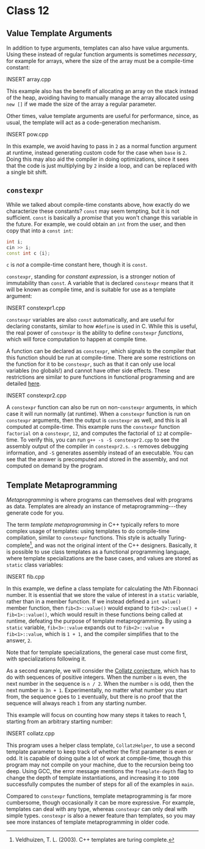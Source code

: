 # Class 12

## Value Template Arguments

In addition to type arguments, templates can also have value arguments.
Using these instead of regular function arguments is sometimes *necessary*, for example for arrays, where the size of the array must be a compile-time constant:

INSERT array.cpp

This example also has the benefit of allocating an array on the stack instead of the heap, avoiding having to manually manage the array allocated using `new []` if we made the size of the array a regular parameter.

Other times, value template arguments are useful for performance, since, as usual, the template will act as a code-generation mechanism.

INSERT pow.cpp

In this example, we avoid having to pass in `2` as a normal function argument at runtime, instead generating custom code for the case when `base` is `2`.
Doing this may also aid the compiler in doing optimizations, since it sees that the code is just multiplying by `2` inside a loop, and can be replaced with a single bit shift.

## `constexpr`

While we talked about compile-time constants above, how exactly do we characterize these constants?
`const` may seem tempting, but it is not sufficient.
`const` is basically a *promise* that you won't change this variable in the future.
For example, we could obtain an `int` from the user, and then copy that into a `const int`:
```c++
int i;
cin >> i;
const int c {i};
```
`c` is *not* a compile-time constant here, though it is `const`.

`constexpr`, standing for *constant expression*, is a stronger notion of immutability than `const`.
A variable that is declared `constexpr` means that it will be known as compile time, and is suitable for use as a template argument:

INSERT constexpr1.cpp

`constexpr` variables are also `const` automatically, and are useful for declaring constants, similar to how `#define` is used in C.
While this is useful, the real power of `constexpr` is the ability to define `constexpr` *functions*, which will force computation to happen at compile time.

A function can be declared as `constexpr`, which signals to the compiler that this function should be run at compile-time.
There are some restrictions on the function for it to be `constexpr`, such as that it can only use local variables (no globals!) and cannot have other side effects.
These restrictions are similar to pure functions in functional programming and are detailed [here](https://en.cppreference.com/w/cpp/language/constexpr).

INSERT constexpr2.cpp

A `constexpr` function can also be run on non-`constexpr` arguments, in which case it will run normally (at runtime).
When a `constexpr` function is run on `constexpr` arguments, then the output is `constexpr` as well, and this is all computed at compile-time.
This example runs the `constexpr` function `factorial` on a `constexpr`, `12`, and computes the factorial of `12` at compile-time.
To verify this, you can run `g++ -s -S constexpr2.cpp` to see the assembly output of the compiler in `constexpr2.s`.
`-s` removes debugging information, and `-S` generates assembly instead of an executable.
You can see that the answer is precomputed and stored in the assembly, and not computed on demand by the program.

## Template Metaprogramming

*Metaprogramming* is where programs can themselves deal with programs as data.
Templates are already an instance of metaprogramming---they generate code for you.

The term *template metaprogramming* in C++ typically refers to more complex usage of templates: using templates to do compile-time compilation, similar to `constexpr` functions.
This style is actually Turing-complete[^1], and was not the original intent of the C++ designers.
Basically, it is possible to use class templates as a functional programming language, where template specializations are the base cases, and values are stored as `static` class variables:

INSERT fib.cpp

In this example, we define a class template for calculating the $N$th Fibonnaci number.
It is essential that we store the value of interest in a `static` variable, rather than in a member function.
If we instead defined a `int value()` member function, then `fib<3>::value()` would expand to `fib<2>::value() + fib<1>::value()`, which would result in these functions being called at runtime, defeating the purpose of template metaprogramming.
By using a `static` variable, `fib<3>::value` expands out to `fib<2>::value + fib<1>::value`, which is `1 + 1`, and the compiler simplifies that to the answer, `2`.

Note that for template specializations, the general case must come first, with specializations following it.

As a second example, we will consider the [Collatz conjecture](https://en.wikipedia.org/wiki/Collatz_conjecture), which has to do with sequences of positive integers.
When the number `n` is even, the next number in the sequence is `n / 2`.
When the number `n` is odd, then the next number is `3n + 1`.
Experimentally, no matter what number you start from, the sequence goes to `1` eventually, but there is no proof that the sequence will always reach `1` from any starting number.

This example will focus on counting how many steps it takes to reach 1, starting from an arbitrary starting number:

INSERT collatz.cpp

This program uses a helper class template, `CollatzHelper`, to use a second template parameter to keep track of whether the first parameter is even or odd.
It is capable of doing quite a lot of work at compile-time, though this program may not compile on your machine, due to the recursion being too deep.
Using GCC, the error message mentions the `ftemplate-depth` flag to change the depth of template instantiations, and increasing it to `1000` successfully computes the number of steps for all of the examples in `main`.

Compared to `constexpr` functions, template metaprogramming is far more cumbersome, though occasionally it can be more expressive.
For example, templates can deal with any type, whereas `constexpr` can only deal with simple types.
`constexpr` is also a newer feature than templates, so you may see more instances of template metaprogramming in older code.

[^1]: Veldhuizen, T. L. (2003). C++ templates are turing complete.
